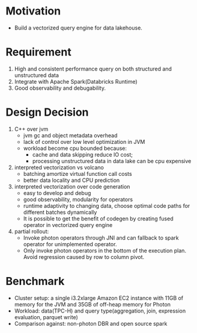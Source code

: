 # Motivation
- Build a vectorized query engine for data lakehouse.

# Requirement
1. High and consistent performance query on both structured and unstructured data
2. Integrate with Apache Spark(Databricks Runtime)
3. Good observability and debugability.

# Design Decision
1. C++ over jvm
    * jvm gc and object metadata overhead
    * lack of control over low level optimization in JVM
    * workload become cpu bounded because: 
        * cache and data skipping reduce IO cost; 
        * processing unstructured data in data lake can be cpu expensive
2. interpreted vectorization vs volcano
    * batching amortize virtual function call costs 
    * better data locality and CPU prediction
3. interpreted vectorization over code generation
    * easy to develop and debug
    * good observability, modularity for operators
    * runtime adaptivity to changing data, choose optimal code paths for different batches dynamically
    * It is possible to get the benefit of codegen by creating fused operator in vectorized query engine
4. partial rollout: 
    * Invoke photon operators through JNI and can fallback to spark operator for unimplemented operator.
    * Only invoke photon operators in the bottom of the execution plan. Avoid regression caused by row to column pivot.

# Benchmark
* Cluster setup: a single i3.2xlarge Amazon EC2 instance with 11GB of memory for the JVM and 35GB of off-heap memory for Photon
* Workload: data(TPC-H) and query type(aggregation, join, expression evaluation, parquet write)
* Comparison against: non-photon DBR and open source spark


